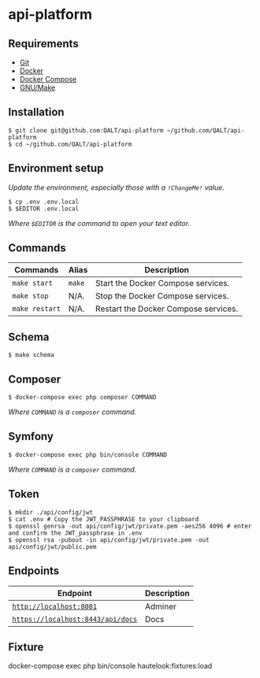 # api-platform

## Requirements

- [Git][git]
- [Docker][docker]
- [Docker Compose][dockercompose]
- [GNU/Make][gnumake]

## Installation

```console
$ git clone git@github.com:QALT/api-platform ~/github.com/QALT/api-platform
$ cd ~/github.com/QALT/api-platform
```

## Environment setup

*Update the environment, especially those with a `!ChangeMe!` value.*

```console
$ cp .env .env.local
$ $EDITOR .env.local
```

*Where `$EDITOR` is the command to open your text editor.*

## Commands

Commands | Alias | Description
---|---|---
`make start` | `make` | Start the Docker Compose services.
`make stop` | N/A. | Stop the Docker Compose services.
`make restart` | N/A. | Restart the Docker Compose services.

## Schema

```console
$ make schema
```

## Composer

```console
$ docker-compose exec php composer COMMAND
```

*Where `COMMAND` is a `composer` command.*

## Symfony

```console
$ docker-compose exec php bin/console COMMAND
```

*Where `COMMAND` is a `composer` command.*

## Token

```console
$ mkdir ./api/config/jwt
$ cat .env # Copy the JWT_PASSPHRASE to your clipboard
$ openssl genrsa -out api/config/jwt/private.pem -aes256 4096 # enter and confirm the JWT_passphrase in .env
$ openssl rsa -pubout -in api/config/jwt/private.pem -out api/config/jwt/public.pem
```

## Endpoints

Endpoint | Description
---|---
[`http://localhost:8081`](http://localhost:8081) | Adminer
[`https://localhost:8443/api/docs`](https://localhost:8443/api/docs) | Docs


[git]: https://github.com/QALT/api-platform
[docker]: https://github.com/QALT/api-platform
[dockercompose]: https://docs.docker.com/compose/
[gnumake]: https://www.gnu.org/software/make/

## Fixture
docker-compose exec php bin/console hautelook:fixtures:load
